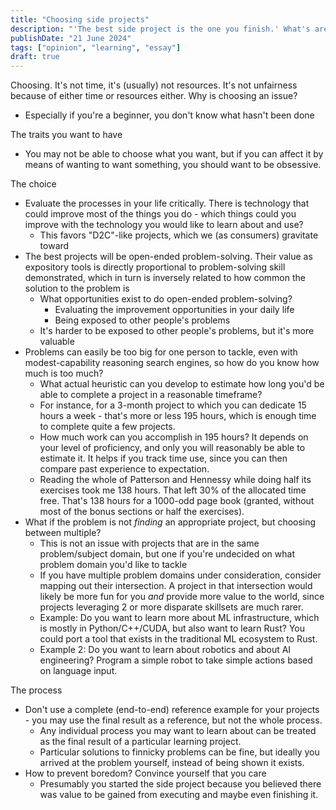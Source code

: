 ```yaml
---
title: "Choosing side projects"
description: "'The best side project is the one you finish.' What's are the next-best decision criteria?"
publishDate: "21 June 2024"
tags: ["opinion", "learning", "essay"]
draft: true
---
```


Choosing. It's not time, it's (usually) not resources. It's not unfairness because of either time or resources either.
Why is choosing an issue?
- Especially if you're a beginner, you don't know what hasn't been done

The traits you want to have
- You may not be able to choose what you want, but if you can affect it by means of wanting to want something, you should want to be obsessive.

The choice
- Evaluate the processes in your life critically. There is technology that could improve most of the things you do - which things could you improve with the technology you would like to learn about and use?
    - This favors "D2C"-like projects, which we (as consumers) gravitate toward
- The best projects will be open-ended problem-solving. Their value as expository tools is directly proportional to problem-solving skill demonstrated, which in turn is inversely related to how common the solution to the problem is
    - What opportunities exist to do open-ended problem-solving?
        - Evaluating the improvement opportunities in your daily life
        - Being exposed to other people's problems
    - It's harder to be exposed to other people's problems, but it's more valuable
- Problems can easily be too big for one person to tackle, even with modest-capability reasoning search engines, so how do you know how much is too much?
    - What actual heuristic can you develop to estimate how long you'd be able to complete a project in a reasonable timeframe?
    - For instance, for a 3-month project to which you can dedicate 15 hours a week - that's more or less 195 hours, which is enough time to complete quite a few projects.
    - How much work can you accomplish in 195 hours? It depends on your level of proficiency, and only you will reasonably be able to estimate it. It helps if you track time use, since you can then compare past experience to expectation.
    - Reading the whole of Patterson and Hennessy while doing half its exercises took me 138 hours. That left 30% of the allocated time free. That's 138 hours for a 1000-odd page book (granted, without most of the bonus sections or half the exercises).
- What if the problem is not *finding* an appropriate project, but choosing between multiple?
    - This is not an issue with projects that are in the same problem/subject domain, but one if you're undecided on what problem domain you'd like to tackle
    - If you have multiple problem domains under consideration, consider mapping out their intersection. A project in that intersection would likely be more fun for you *and* provide more value to the world, since projects leveraging 2 or more disparate skillsets are much rarer.
    - Example: Do you want to learn more about ML infrastructure, which is mostly in Python/C++/CUDA, but also want to learn Rust? You could port a tool that exists in the traditional ML ecosystem to Rust.
    - Example 2: Do you want to learn about robotics and about AI engineering? Program a simple robot to take simple actions based on language input.

The process
- Don't use a complete (end-to-end) reference example for your projects - you may use the final result as a reference, but not the whole process.
    - Any individual process you may want to learn about can be treated as the final result of a particular learning project.
    - Particular solutions to finnicky problems can be fine, but ideally you arrived at the problem yourself, instead of being shown it exists.
- How to prevent boredom? Convince yourself that you care
    - Presumably you started the side project because you believed there was value to be gained from executing and maybe even finishing it.